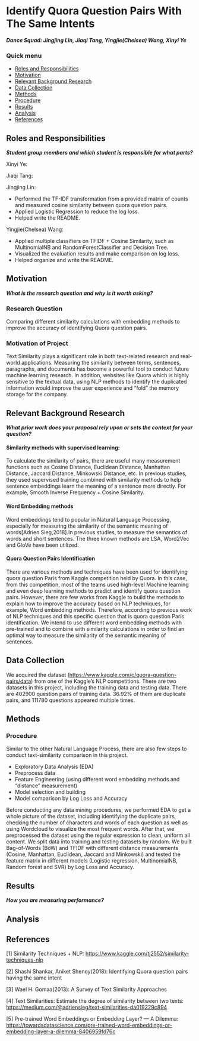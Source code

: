 # Identify Quora Question Pairs With The Same Intents 
___Dance Squad: Jingjing Lin, Jiaqi Tang, Yingjie(Chelsea) Wang, Xinyi Ye___

### Quick menu

* [Roles and Responsibilities](#Roles-and-Responsibilities)
* [Motivation](#Motivation)
* [Relevant Background Research](#Relevant-Background-Research)
* [Data Collection](#Data-Collection)
* [Methods](#Methods)
* [Procedure](#Procedure)
* [Results](#Results)
* [Analysis](#Analysis)
* [References](#References)


## Roles and Responsibilities
___Student group members and which student is responsible for what parts?___

Xinyi Ye:

Jiaqi Tang:

Jingjing Lin: 
- Performed the TF-IDF transformation from a provided matrix of counts and measured cosine similarity between quora question pairs. 
- Applied Logistic Regression to reduce the log loss. 
- Helped write the README.

Yingjie(Chelsea) Wang: 
- Applied multiple classifiers on TFIDF + Cosine Similarity, such as MultinomialNB and RandomForestClassifier and Decision Tree. 
- Visualized the evaluation results and make comparison on log loss. 
- Helped organize and write the README.   


## Motivation
___What is the research question and why is it worth asking?___

### Research Question
Comparing different similarity calculations with embedding methods to improve the accuracy of identifying Quora question pairs.

### Motivation of Project
Text Similarity plays a significant role in both text-related research and real-world applications. Measuring the similarity between terms, sentences, paragraphs, and documents has become a powerful tool to conduct future machine learning research. In addition, websites like Quora which is highly sensitive to the textual data, using NLP methods to identify the duplicated information would improve the user experience and “fold” the memory storage for the company. 		
		
## Relevant Background Research
___What prior work does your proposal rely upon or sets the context for your question?___
#### Similarity methods with supervised learning:
To calculate the similarity of pairs, there are useful many measurement functions such as Cosine Distance, Euclidean Distance, Manhattan Distance, Jaccard Distance, Minkowski Distance, etc. In previous studies, they used supervised training combined with similarity methods to help sentence embeddings learn the meaning of a sentence more directly. For example, Smooth Inverse Frequency + Cosine Similarity.
#### Word Embedding methods
Word embeddings tend to popular in Natural Language Processing, especially for measuring the similarity of the semantic meaning of words[Adrien Sieg,2018].In previous studies, to measure the semantics of words and short sentences. The three known methods are LSA, Word2Vec and GloVe have been utilized. 

#### Quora Question Pairs Identification
There are various methods and techniques have been used for identifying quora question Paris from Kaggle competition held by Quora. In this case, from this competition, most of the teams used high-level Machine learning and even deep learning methods to predict and identify quora question pairs. 
However, there are few works from Kaggle to build the methods to explain how to improve the accuracy based on NLP techniques, for example, Word embedding methods. 
Therefore, according to previous work of NLP techniques and this specific question that is quora question Paris identification. We intend to use different word embedding methods with pre-trained and to combine with similarity calculations in order to find an optimal way to measure the similarity of the semantic meaning of sentences.

## Data Collection
We acquired the dataset (https://www.kaggle.com/c/quora-question-pairs/data) from one of the Kaggle’s NLP competitions. There are two datasets in this project, including the training data and testing data. There are 402900 question pairs of training data. 36.92% of them are duplicate pairs, and 111780 questions appeared multiple times.

## Methods
### Procedure
Similar to the other Natural Language Process, there are also few steps to conduct text-similarity comparison in this project.

- Exploratory Data Analysis (EDA)
- Preprocess data
- Feature Engineering (using different word embedding methods and “distance” measurement)
- Model selection and building
- Model comparison by Log Loss and Accuracy

Before conducting any data mining procedures, we performed EDA to get a whole picture of the dataset, including identifying the duplicate pairs, checking the number of characters and words of each question as well as using Wordcloud to visualize the most frequent words. After that, we preprocessed the dataset using the regular expression to clean, uniform all content. We split data into training and testing datasets by random. We built Bag-of-Words (BoW) and TFIDF with different distance measurements (Cosine, Manhattan, Euclidean, Jaccard and Minkowski) and tested the feature matrix in different models (Logistic regression, MultinomialNB, Random forest and SVR) by Log Loss and Accuracy.

## Results 
___How you are measuring performance?___


## Analysis

## References
[1] Similarity Techniques + NLP: https://www.kaggle.com/tj2552/similarity-techniques-nlp

[2] Shashi Shankar, Aniket Shenoy(2018): Identifying Quora question pairs having the same intent

[3] Wael H. Gomaa(2013): A Survey of Text Similarity Approaches

[4] Text Similarities: Estimate the degree of similarity between two texts: https://medium.com/@adriensieg/text-similarities-da019229c894

[5] Pre-trained Word Embeddings or Embedding Layer? — A Dilemma: 
https://towardsdatascience.com/pre-trained-word-embeddings-or-embedding-layer-a-dilemma-8406959fd76c		





